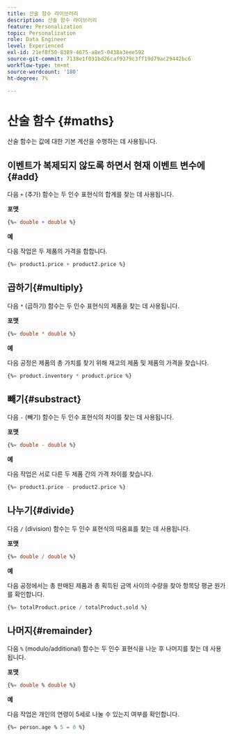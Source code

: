 ```yaml
---
title: 산술 함수 라이브러리
description: 산술 함수 라이브러리
feature: Personalization
topic: Personalization
role: Data Engineer
level: Experienced
exl-id: 21ef8f50-8389-4675-a8e5-0438a3eee592
source-git-commit: 7138e1f031bd26caf9379c3ff19d79ac29442bc6
workflow-type: tm+mt
source-wordcount: '180'
ht-degree: 7%

---
```


# 산술 함수 {#maths}

산술 함수는 값에 대한 기본 계산을 수행하는 데 사용됩니다.

## 이벤트가 복제되지 않도록 하면서 현재 이벤트 변수에{#add}

다음 `+` (추가) 함수는 두 인수 표현식의 합계를 찾는 데 사용됩니다.

**포맷**

```sql
{%= double + double %}
```

**예**

다음 작업은 두 제품의 가격을 합합니다.

```sql
{%= product1.price + product2.price %}
```

## 곱하기{#multiply}

다음 `*` (곱하기) 함수는 두 인수 표현식의 제품을 찾는 데 사용됩니다.

**포맷**

```sql
{%= double * double %}
```

**예**

다음 공정은 제품의 총 가치를 찾기 위해 재고의 제품 및 제품의 가격을 찾습니다.

```sql
{%= product.inventory * product.price %}
```

## 빼기{#substract}

다음 `-` (빼기) 함수는 두 인수 표현식의 차이를 찾는 데 사용됩니다.

**포맷**

```sql
{%= double - double %}
```

**예**

다음 작업은 서로 다른 두 제품 간의 가격 차이를 찾습니다.

```sql
{%= product1.price - product2.price %}
```

## 나누기{#divide}

다음 `/` (division) 함수는 두 인수 표현식의 따옴표를 찾는 데 사용됩니다.

**포맷**

```sql
{%= double / double %}
```

**예**

다음 공정에서는 총 판매된 제품과 총 획득된 금액 사이의 수량을 찾아 항목당 평균 원가를 확인합니다.

```sql
{%= totalProduct.price / totalProduct.sold %}
```

## 나머지{#remainder}

다음 `%` (modulo/additional) 함수는 두 인수 표현식을 나눈 후 나머지를 찾는 데 사용됩니다.

**포맷**

```sql
{%= double % double %}
```

**예**

다음 작업은 개인의 연령이 5세로 나눌 수 있는지 여부를 확인합니다.

```sql
{%= person.age % 5 = 0 %}
```
